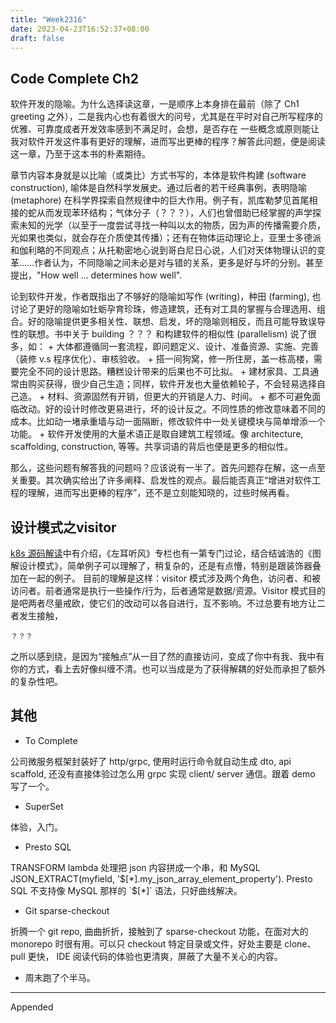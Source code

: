 ```yaml
---
title: "Week2316"
date: 2023-04-23T16:52:37+08:00
draft: false
---
```


## Code Complete Ch2

软件开发的隐喻。为什么选择读这章，一是顺序上本身排在最前（除了 Ch1 greeting 之外），二是我内心也有着很大的问号，尤其是在平时对自己所写程序的优雅、可靠度成者开发效率感到不满足时，会想，是否存在
一些概念或原则能让我对软件开发这件事有更好的理解，进而写出更棒的程序？解答此问题，便是阅读这一章，乃至于这本书的朴素期待。

章节内容本身就是以比喻（或类比）方式书写的，本体是软件构建 (software construction), 喻体是自然科学发展史。通过后者的若干经典事例，表明隐喻 (metaphore) 在科学界探索自然规律中的巨大作用。例子有，凯库勒梦见首尾相接的蛇从而发现苯环结构；气体分子（？？？），人们也曾借助已经掌握的声学探索未知的光学（以至于一度尝试寻找一种叫以太的物质，因为声的传播需要介质，光如果也类似，就会存在介质使其传播）；还有在物体运动理论上，亚里士多德派和伽利略的不同观点；从托勒密地心说到哥白尼日心说，人们对天体物理认识的变革……作者认为，不同隐喻之间未必是对与错的关系，更多是好与坏的分别。甚至提出，"How well ... determines how well".

论到软件开发，作者既指出了不够好的隐喻如写作 (writing)，种田 (farming), 也讨论了更好的隐喻如牡蛎孕育珍珠，修造建筑，还有对工具的掌握与合理选用、组合。好的隐喻提供更多相关性、联想、启发，坏的隐喻则相反，而且可能导致误导性的联想。书中关于 building ？？？ 和构建软件的相似性 (parallelism) 说了很多，如：
	+ 大体都遵循同一套流程，即问题定义、设计、准备资源、实施、完善（装修 v.s 程序优化）、审核验收。
	+ 搭一间狗窝，修一所住房，盖一栋高楼，需要完全不同的设计思路。糟糕设计带来的后果也不可比拟。
	+ 建材家具、工具通常由购买获得，很少自己生造；同样，软件开发也大量依赖轮子，不会轻易选择自己造。
	+ 材料、资源固然有开销，但更大的开销是人力、时间。
	+ 都不可避免面临改动。好的设计时修改更易进行，坏的设计反之。不同性质的修改意味着不同的成本。比如动一堵承重墙与动一面隔断，修改软件中一处关键模块与简单增添一个功能。
	+ 软件开发使用的大量术语正是取自建筑工程领域。像 architecture, scaffolding, construction, 等等。共享词语的背后也便是更多的相似性。
	
那么，这些问题有解答我的问题吗？应该说有一半了。首先问题存在解，这一点至关重要。其次确实给出了许多阐释、启发性的观点。最后能否真正“增进对软件工程的理解，进而写出更棒的程序”，还不是立刻能知晓的，过些时候再看。

## 设计模式之visitor

[k8s 源码解读](？？？)中有介绍，《左耳听风》专栏也有一第专门过论，结合结诚浩的《图解设计模式》，简单例子可以理解了，稍复杂的，还是有点懵，特别是跟装饰器叠加在一起的例子。
目前的理解是这样：visitor 模式涉及两个角色，访问者、和被访问者。前者通常是执行一些操作/行为，后者通常是数据/资源。Visitor 模式目的是吧两者尽量戒欧，使它们的改动可以各自进行，互不影响。不过总要有地方让二者发生接触，

```
？？？
```

之所以感到绕，是因为“接触点”从一目了然的直接访问，变成了你中有我、我中有你的方式，看上去好像纠缠不清。也可以当成是为了获得解耦的好处而承担了额外的复杂性吧。


## 其他

+ To Complete

公司微服务框架封装好了 http/grpc, 使用时运行命令就自动生成 dto, api scaffold, 还没有直接体验过怎么用 grpc 实现 client/ server 通信。跟着 demo 写了一个。

+ SuperSet

体验，入门。

+ Presto SQL

TRANSFORM lambda 处理把 json 内容拼成一个串，和 MySQL JSON_EXTRACT(myfield, '$[*].my_json_array_element_property'). Presto SQL 不支持像 MySQL 那样的 `$[*]` 语法，只好曲线解决。

+ Git sparse-checkout

折腾一个 git repo, 曲曲折折，接触到了 sparse-checkout 功能，在面对大的 monorepo 时很有用。可以只 checkout 特定目录或文件，好处主要是 clone、pull 更快， IDE 阅读代码的体验也更清爽，屏蔽了大量不关心的内容。

+ 周末跑了个半马。


---
Appended